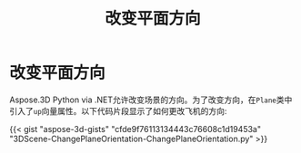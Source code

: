 ﻿---
title: 改变平面方向
type: docs
weight: 40
url: /zh/python-net/changing-plane-orientation/
description: Aspose.3D Python via .NET允许改变场景的方向。为了改变方向，在平面类中引入了向上向量属性。
---
# **改变平面方向**
Aspose.3D Python via .NET允许改变场景的方向。为了改变方向，在`Plane`类中引入了`up`向量属性。以下代码片段显示了如何更改飞机的方向:

{{< gist "aspose-3d-gists" "cfde9f76113134443c76608c1d19453a" "3DScene-ChangePlaneOrientation-ChangePlaneOrientation.py" >}}
